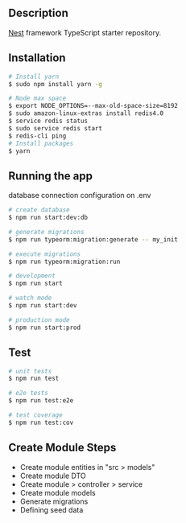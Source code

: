 ## Description

[Nest](https://github.com/nestjs/nest) framework TypeScript starter repository.

## Installation

```bash
# Install yarn
$ sudo npm install yarn -g

# Node max space
$ export NODE_OPTIONS=--max-old-space-size=8192
$ sudo amazon-linux-extras install redis4.0
$ service redis status
$ sudo service redis start
$ redis-cli ping
# Install packages
$ yarn
```

## Running the app

database connection configuration on .env

```bash
# create database
$ npm run start:dev:db

# generate migrations
$ npm run typeorm:migration:generate -- my_init

# execute migrations
$ npm run typeorm:migration:run

# development
$ npm run start

# watch mode
$ npm run start:dev

# production mode
$ npm run start:prod
```

## Test

```bash
# unit tests
$ npm run test

# e2e tests
$ npm run test:e2e

# test coverage
$ npm run test:cov
```

## Create Module Steps
- Create module entities in "src > models"
- Create module DTO 
- Create module > controller > service
- Create module models
- Generate migrations
- Defining seed data
